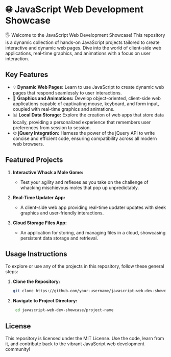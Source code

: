 # 🌐 JavaScript Web Development Showcase

🖐️ Welcome to the JavaScript Web Development Showcase! This repository is a dynamic collection of hands-on JavaScript projects tailored to create interactive and dynamic web pages. Dive into the world of client-side web applications, real-time graphics, and animations with a focus on user interaction.

## Key Features

- 💡 **Dynamic Web Pages:** Learn to use JavaScript to create dynamic web pages that respond seamlessly to user interactions.
- 🎨 **Graphics and Animations:** Develop object-oriented, client-side web applications capable of captivating mouse, keyboard, and form input, coupled with real-time graphics and animations.
- 📊 **Local Data Storage:** Explore the creation of web apps that store data locally, providing a personalized experience that remembers user preferences from session to session.
- ⚙️ **jQuery Integration:** Harness the power of the jQuery API to write concise and efficient code, ensuring compatibility across all modern web browsers.

## Featured Projects

1. **Interactive Whack a Mole Game:**
   - Test your agility and reflexes as you take on the challenge of whacking mischievous moles that pop up unpredictably.

2. **Real-Time Updater App:**
   - A client-side web app providing real-time updater updates with sleek graphics and user-friendly interactions.

3. **Cloud Storage Files App:**
   - An application for storing, and managing files in a cloud, showcasing persistent data storage and retrieval.

## Usage Instructions

To explore or use any of the projects in this repository, follow these general steps:

1. **Clone the Repository:**
   ```bash
   git clone https://github.com/your-username/javascript-web-dev-showcase.git
   ```
2. **Navigate to Project Directory:**

   ```bash
    cd javascript-web-dev-showcase/project-name
   ```

## License

This repository is licensed under the MIT License. Use the code, learn from it, and contribute back to the vibrant JavaScript web development community!

